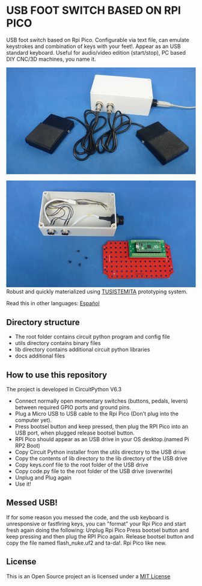 # USB FOOT SWITCH BASED ON RPI PICO

USB foot switch based on Rpi Pico. Configurable via text file, can emulate keystrokes and combination of keys with your feet!. Appear as an USB standard keyboard. Useful for audio/video edition (start/stop), PC based DIY CNC/3D machines, you name it.

![DIN-RAIL](docs/footswitch.png)

![PIECES](docs/footswitchopen.png)
Robust and quickly materialized using [TUSISTEMITA](https://github.com/galopago/TUSISTEMITA) prototyping system.


Read this in other languages: [Español](docs/README.es.md)

## Directory structure

* The root folder contains circuit python program and config file
* utils directory contains binary files
* lib directory contains additional circuit python libraries
* docs additional files

## How to use this repository

The project is developed in CircuitPython V6.3
* Connect normally open momentary switches (buttons, pedals, levers) between required GPIO ports and ground pins.
* Plug a Micro USB to USB cable to the Rpi Pico (Don't plug into the computer yet).
* Press bootsel button and keep pressed, then plug the RPI Pico into an USB port, when plugged release bootsel button.
* RPI Pico should appear as an USB drive in your OS desktop.(named Pi RP2 Boot)
* Copy Circuit Python installer from the utils directory to the USB drive 
* Copy the contents of lib directory to the lib directory of the USB drive 
* Copy keys.conf file to the root folder of the USB drive 
* Copy code.py file to the root folder of the USB drive (overwrite)
* Unplug and Plug again
* Use it!

## Messed USB!
If for some reason you messed the code, and the usb keyboard is unresponsive or fastfiring keys, you can "format" your Rpi Pico and
start fresh again doing the following: Unplug Rpi Pico Press bootsel button and keep pressing and then plug the RPI Pico again. Release bootsel button and copy the file named flash_nuke.uf2 and ta-da!. Rpi Pico like new.

## License

This is an Open Source project an is licensed under a [MIT License](https://spdx.org/licenses/MIT.html)
